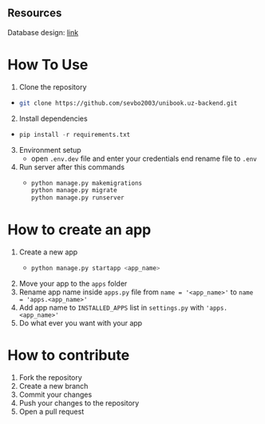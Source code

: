 ## Resources
Database design: [link](https://drawsql.app/sevbo/diagrams/unibook-uz)
# How To Use
1. Clone the repository
 - ```bash
   git clone https://github.com/sevbo2003/unibook.uz-backend.git
    ```
2. Install dependencies
 - ```python
   pip install -r requirements.txt
    ```
3. Environment setup
    - open `.env.dev` file and enter your credentials end rename file to `.env`
4. Run server after this commands
    - ```python
      python manage.py makemigrations
      python manage.py migrate
      python manage.py runserver
        ```

# How to create an app
1. Create a new app
    - ```python
      python manage.py startapp <app_name>
2. Move your app to the `apps` folder
3. Rename app name inside `apps.py` file from `name = '<app_name>'` to `name = 'apps.<app_name>'`
4. Add app name to `INSTALLED_APPS` list in `settings.py` with `'apps.<app_name>'`
5. Do what ever you want with your app

# How to contribute
1. Fork the repository
2. Create a new branch
3. Commit your changes
4. Push your changes to the repository
5. Open a pull request
